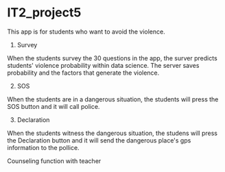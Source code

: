 # IT2_project5

This app is for students who want to avoid the violence.

<Functions>

1. Survey

When the students survey the 30 questions in the app, the surver predicts students' violence probability within data science.
The server saves probability and the factors that generate the violence.

2. SOS

When the students are in a dangerous situation, the students will press the SOS button and it will call police.

3. Declaration

When the students witness the dangerous situation, the studens will press the Declaration button and it will send the 
dangerous place's gps information to the pollice.




<TODO>

Counseling function with teacher
